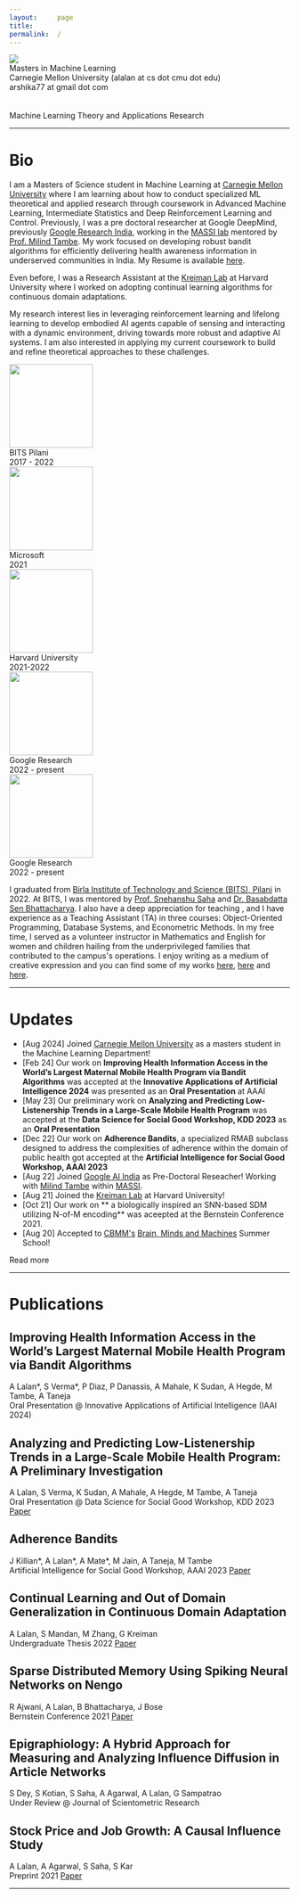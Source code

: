 ```yaml
---
layout:     page
title:
permalink:  /
---
```


<div class="row">
    <div class="col-sm-4 col-xs-8">
        <img src="/img/arshika2.jpeg">
    </div>
    <div class="col-sm-6 col-xs-12" style="margin-bottom: 0;">
       Masters in Machine Learning<br>
        Carnegie Mellon University (alalan at cs dot cmu dot edu)<br>
        arshika77 at gmail dot com<br>
        <br>
        <br>
        Machine Learning Theory and Applications Research
    </div>
</div>
<hr>


<a name="/bio"></a>
# Bio

I am a Masters of Science student in Machine Learning at [Carnegie Mellon University](https://www.ml.cmu.edu/) where I am learning about how to conduct specialized ML theoretical and applied research through coursework in Advanced Machine Learning, Intermediate Statistics and Deep Reinforcement Learning and Control. Previously, I was a pre doctoral researcher at Google DeepMind, previously [Google Research India](https://research.google/locations/india/), working in the [MASSI lab](https://blog.google/technology/ai/30-new-ai-for-social-good-projects/) mentored by [Prof. Milind Tambe](https://teamcore.seas.harvard.edu/tambe). My work focused on developing robust bandit algorithms for efficiently delivering health awareness information in underserved communities in India. My Resume is available <a href="/img/Arshika_Lalan_Resume_Final.pdf" target="_blank">here</a>.

Even before, I was a Research Assistant at the [Kreiman Lab](https://klab.tch.harvard.edu/) at Harvard University where I worked on adopting continual learning algorithms for continuous domain adaptations.

My research interest lies in leveraging reinforcement learning and lifelong learning to develop embodied AI agents capable of sensing and interacting with a dynamic environment, driving towards more robust and adaptive AI systems. I am also interested in applying my current coursework to build and refine theoretical approaches to these challenges.

<div class="row" id="timeline-logos">
    <div class="col-lg-3">
        <div class="logo-wrap">
            <span class="helper"></span>
            <a href="//https://www.bits-pilani.ac.in/goa/"><img style="width:150px;" src="/img/logos/BITS_Pilani-Logo.svg.png"></a>
        </div>
        <div class="logo-desc">
            BITS Pilani<br>
            2017 - 2022
        </div>
    </div>
    <div class="col-lg-3">
        <div class="logo-wrap">
            <span class="helper"></span>
            <a href="//https://www.microsoft.com/en-in"><img style="width:150px;" src="/img/logos/Microsoft_logo.png"></a>
        </div>
        <div class="logo-desc">
            Microsoft<br>
            2021
        </div>
    </div>
    <div class="col-lg-3">
        <div class="logo-wrap">
            <span class="helper"></span>
            <a href="//https://www.harvard.edu/"><img style="width:150px;" src="/img/logos/Harvard_shield_wreath.png"></a>
        </div>
        <div class="logo-desc">
            Harvard University<br>
            2021-2022
        </div>
    </div>
    <div class="col-lg-3">
        <div class="logo-wrap">
            <span class="helper"></span>
            <a href="//https://research.google/locations/india/"><img style="width:150px;" src="/img/logos/Google-Research.png"></a>
        </div>
        <div class="logo-desc">
            Google Research<br>
            2022 - present
        </div>
    </div>
    <div class="col-lg-3">
        <div class="logo-wrap">
            <span class="helper"></span>
            <a href="https://www.ml.cmu.edu/"><img style="width:150px;" src="CMU.png"></a>
        </div>
        <div class="logo-desc">
            Google Research<br>
            2022 - present
        </div>
    </div>
</div>


I graduated from [Birla Institute of Technology and Science (BITS), Pilani](https://www.bits-pilani.ac.in/goa/) in 2022. At BITS, I was mentored by [Prof. Snehanshu Saha](https://www.bits-pilani.ac.in/goa/snehanshu-saha/) and [Dr. Basabdatta Sen Bhattacharya](https://www.bits-pilani.ac.in/goa/basabdatta-bhattacharya/). I also have a deep appreciation for teaching , and I have experience as a Teaching Assistant (TA) in three courses: Object-Oriented Programming, Database Systems, and Econometric Methods. In my free time, I served as a volunteer instructor in Mathematics and English for women and children hailing from the underprivileged families that contributed to the campus's operations. I enjoy writing as a medium of creative expression and you can find some of my works [here](https://bethenovelpoet.wordpress.com/), [here](https://store.pothi.com/book/arshika-lalan-dear-diary/) and [here](https://medium.com/@arshika77).

---

<a name="/news"></a>
# Updates
- [Aug 2024] Joined [Carnegie Mellon University](https://www.ml.cmu.edu/) as a masters student in the Machine Learning Department!
- [Feb 24] Our work on **Improving Health Information Access in the World’s Largest Maternal Mobile
Health Program via Bandit Algorithms** was accepted at the **Innovative Applications of Artificial Intelligence 2024** was presented as an **Oral Presentation** at AAAI
- [May 23] Our preliminary work on **Analyzing and Predicting Low-Listenership Trends in a Large-Scale Mobile Health Program** was accepted at the **Data Science for Social Good Workshop, KDD 2023** as an **Oral Presentation**
- [Dec 22] Our work on **Adherence Bandits**, a specialized RMAB subclass designed to address the
complexities of adherence within the domain of public health got accepted at the **Artificial Intelligence for Social Good Workshop, AAAI 2023**
- [Aug 22] Joined [Google AI India](https://research.google/locations/india/) as Pre-Doctoral Reseacher! Working with [Milind Tambe](https://teamcore.seas.harvard.edu/tambe) within [MASSI](https://ai.google/social-good/).
- [Aug 21] Joined the [Kreiman Lab](https://klab.tch.harvard.edu/) at Harvard University!
- [Oct 21] Our work on ** a biologically inspired an SNN-based SDM utilizing N-of-M encoding** was aceepted at the Bernstein Conference 2021.
- [Aug 20] Accepted to [CBMM's](https://cbmm.mit.edu/) [Brain, Minds and Machines](https://cbmm.mit.edu/summer-school) Summer School!


<div id="read-more-button">
    <a nohref>Read more</a>
</div>

<hr>


<a name="/publications"></a>
# Publications

<a name="/youdescribe-descriptions-1"></a>
<h2 class="pubt">Improving Health Information Access in the World’s Largest Maternal Mobile
Health Program via Bandit Algorithms</h2>
<p class="pubd">
    <span class="authors">A Lalan*, S Verma*, P Diaz, P Danassis, A Mahale, K Sudan, A Hegde, M Tambe, A Taneja  </span> <br>
    <span class="conf">Oral Presentation @ Innovative Applications of Artificial Intelligence (IAAI 2024)</span> <span class="links">
   <!--      <a target="_blank" href="">Paper</a> -->
    </span>
</p>
<!-- <img src="/img/aamas.png"> -->
<!-- <hr> -->

<a name="/youdescribe-descriptions-1"></a>
<h2 class="pubt">Analyzing and Predicting Low-Listenership Trends in a Large-Scale Mobile Health Program: A Preliminary Investigation</h2>
<p class="pubd">
    <span class="authors">A Lalan, S Verma, K Sudan, A Mahale, A Hegde, M Tambe, A Taneja</span><br> 
    <span class="conf">Oral Presentation @ Data Science for Social Good Workshop, KDD 2023</span>  <span class="links">
        <a target="_blank" href="https://arxiv.org/pdf/2311.07139.pdf">Paper</a>
    </span>
</p>
<!-- <img src="/img/aamas.png"> -->
<!-- <hr> -->


<a name="/youdescribe-descriptions-1"></a>
<h2 class="pubt">Adherence Bandits</h2>
<p class="pubd">
    <span class="authors">J Killian*, A Lalan*, A Mate*, M Jain, A Taneja, M Tambe</span> <br>
    <span class="conf">Artificial Intelligence for Social Good Workshop, AAAI 2023</span>  <span class="links">
        <a target="_blank" href="https://amulyayadav.github.io/AI4SG2023/images/40.pdf">Paper</a>
    </span>
</p>
<!-- <img src="/img/aamas.png"> -->
<!-- <hr> -->


<a name="/youdescribe-descriptions-1"></a>
<h2 class="pubt">Continual Learning and Out of Domain Generalization in Continuous Domain Adaptation</h2>
<p class="pubd">
    <span class="authors">A Lalan, S Mandan, M Zhang, G Kreiman</span><br>
    <span class="conf">Undergraduate Thesis 2022</span>  <span class="links">
        <a target="_blank" href="https://arshika77.github.io/img/Thesis.pdf">Paper</a>
    </span>
</p>
<!-- <img src="/img/aamas.png"> -->
<!-- <hr> -->

<a name="/habitat-objnav"></a>
<h2 class="pubt">Sparse Distributed Memory Using Spiking Neural Networks on Nengo</h2>
<p class="pubd">
    <span class="authors">R Ajwani, A Lalan, B Bhattacharya, J Bose</span><br>
    <span class="conf">Bernstein Conference 2021</span> 
    <span class="links">
        <a target="_blank" href="https://arxiv.org/pdf/2109.03111.pdf">Paper</a>
    </span>
</p>
<!-- <img src="/img/written.png"> -->
<!-- <hr> -->

<a name="/forcenet"></a>
<h2 class="pubt">Epigraphiology: A Hybrid Approach for Measuring and Analyzing Influence Diffusion in Article Networks</h2>
<p class="pubd">
    <span class="authors">S Dey, S Kotian, S Saha, A Agarwal, A Lalan, G Sampatrao</span><br>
    <span class="conf">Under Review @ Journal of Scientometric Research </span>
    <span class="links">
       <!-- <a target="_blank" href="">Paper</a> --> 
    </span>
</p>
<!-- <img src="/img/multilang.png"> -->
<!-- <hr> -->


<a name="/habitat-pointnav-aux"></a>
<h2 class="pubt">Stock Price and Job Growth: A Causal Influence Study</h2>
<p class="pubd">
    <span class="authors">A Lalan, A Agarwal, S Saha, S Kar</span><br>
    <span class="conf">Preprint 2021</span>
    <span class="links">
        <a target="_blank" href="https://arshika77.github.io/img/SAGE_CAUSAL_INFERENCE.pdf">Paper</a>
    </span>
</p>
<!-- <img src="/img/damage-rl.png"> -->
<!-- <hr> -->


<script src="/js/jquery.min.js"></script>
<script type="text/javascript">
    $('ul:gt(0) li:gt(6)').hide();
    $('#read-more-button > a').click(function() {
        $('ul:gt(0) li:gt(6)').show();
        $('#read-more-button').hide();
    });
</script>

---
